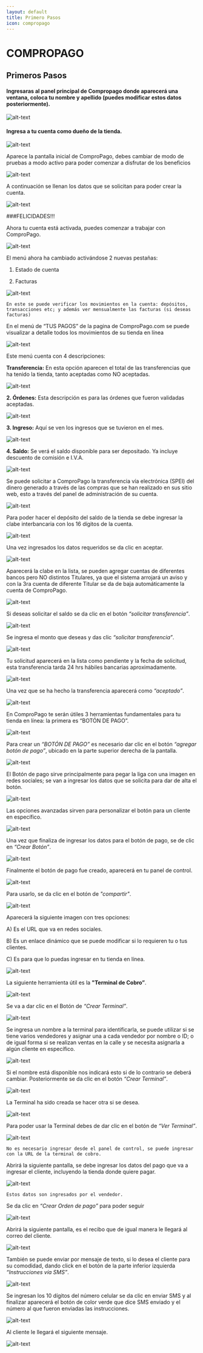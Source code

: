 ```yaml
---
layout: default
title: Primero Pasos
icon: compropago
---
```


# COMPROPAGO

## Primeros Pasos

#### Ingresaras al panel principal de Compropago donde aparecerá una ventana, coloca tu nombre y apellido (puedes modificar estos datos posteriormente).

![alt-text](https://github.com/compropago/docs-php-sdk/blob/gh-pages/assets/images/docs/docu/crearcuenta.png)

#### Ingresa a tu cuenta como dueño de la tienda.

![alt-text](https://github.com/compropago/docs-php-sdk/blob/gh-pages/assets/images/docs/docu/Inicioduenotienda.png)

Aparece la pantalla inicial de ComproPago, debes cambiar de modo de pruebas a modo activo para poder comenzar a disfrutar de los beneficios

![alt-text](https://github.com/compropago/docs-php-sdk/blob/gh-pages/assets/images/docs/docu/Pantallainicial.png)

A continuación se llenan los datos que se solicitan para poder crear la cuenta.

![alt-text](https://github.com/compropago/docs-php-sdk/blob/gh-pages/assets/images/docs/docu/Activacioncuenta.png)

###FELICIDADES!!!

Ahora tu cuenta está activada, puedes comenzar a trabajar con ComproPago.

![alt-text](https://github.com/compropago/docs-php-sdk/blob/gh-pages/assets/images/docs/docu/inicialcuentaactiva.png)

El menú ahora ha cambiado activándose 2 nuevas pestañas:

1. Estado de cuenta

2. Facturas

![alt-text](https://github.com/compropago/docs-php-sdk/blob/gh-pages/assets/images/docs/docu/nuevomenu.png)

```En este se puede verificar los movimientos en la cuenta: depósitos, transacciones etc; y además ver mensualmente las facturas (si deseas facturas)```

En el menú de “TUS PAGOS” de la pagina de ComproPago.com se puede visualizar a detalle todos los movimientos de su tienda en línea

![alt-text](https://github.com/compropago/docs-php-sdk/blob/gh-pages/assets/images/docs/docu/tuspagos.jpg)

Este menú cuenta con 4 descripciones:

**Transferencia:** En esta opción aparecen el total de las transferencias que ha tenido la tienda, tanto aceptadas como NO aceptadas.

![alt-text](https://github.com/compropago/docs-php-sdk/blob/gh-pages/assets/images/docs/docu/transferencias.jpg)

**2. Órdenes:** Esta descripción es para las órdenes que fueron validadas  aceptadas.

![alt-text](https://github.com/compropago/docs-php-sdk/blob/gh-pages/assets/images/docs/docu/Ordenes.jpg)

**3. Ingreso:** Aquí se ven los ingresos que se tuvieron en el mes.

![alt-text](https://github.com/compropago/docs-php-sdk/blob/gh-pages/assets/images/docs/docu/Ingreso.jpg)

**4. Saldo:** Se verá el saldo disponible para ser depositado. Ya incluye descuento de comisión e I.V.A.

![alt-text](https://github.com/compropago/docs-php-sdk/blob/gh-pages/assets/images/docs/docu/Saldo.jpg)

Se puede solicitar a ComproPago la transferencia vía electrónica (SPEI) del dinero generado a través de las compras que se han realizado en sus sitio web, esto a través del panel de administración de su cuenta.

![alt-text](https://github.com/compropago/docs-php-sdk/blob/gh-pages/assets/images/docs/docu/menutransferencias.jpg)

Para poder hacer el depósito del saldo de la tienda se debe ingresar la clabe interbancaria con los 16 dígitos de la cuenta.

![alt-text](https://github.com/compropago/docs-php-sdk/blob/gh-pages/assets/images/docs/docu/Ingresoclabeinban.jpg)

Una vez ingresados los datos requeridos se da clic en aceptar.

![alt-text](https://github.com/compropago/docs-php-sdk/blob/gh-pages/assets/images/docs/docu/Aceptar.jpg)

Aparecerá la clabe en la lista, se pueden agregar cuentas de diferentes bancos pero NO distintos Titulares, ya que el sistema arrojará un aviso y con la 3ra cuenta de diferente Titular se da de baja automáticamente la cuenta de ComproPago.

![alt-text](https://github.com/compropago/docs-php-sdk/blob/gh-pages/assets/images/docs/docu/cuentaclabe.jpg)

Si deseas solicitar el saldo se da clic en el botón *“solicitar transferencia”*.

![alt-text](https://github.com/compropago/docs-php-sdk/blob/gh-pages/assets/images/docs/docu/solicitudtransferencia.png)

Se ingresa el monto que deseas y das clic *“solicitar transferencia”*.

![alt-text](https://github.com/compropago/docs-php-sdk/blob/gh-pages/assets/images/docs/docu/Solicitatransfer.jpg)

Tu solicitud aparecerá en la lista como pendiente y la fecha de solicitud, esta transferencia tarda 24 hrs hábiles bancarias aproximadamente.

![alt-text](https://github.com/compropago/docs-php-sdk/blob/gh-pages/assets/images/docs/docu/pendiente.jpg)

Una vez que se ha hecho la transferencia aparecerá como *“aceptado”*.

![alt-text](https://github.com/compropago/docs-php-sdk/blob/gh-pages/assets/images/docs/docu/aceptado.jpg)

En ComproPago te serán útiles 3 herramientas fundamentales para tu tienda en línea: la primera es “BOTÓN DE PAGO”.

![alt-text](https://github.com/compropago/docs-php-sdk/blob/gh-pages/assets/images/docs/docu/botondepago.jpg)

Para crear un *“BOTÓN DE PAGO”* es necesario dar clic en el botón *“agregar botón de pago”*, ubicado en la parte superior derecha de la pantalla.

![alt-text](https://github.com/compropago/docs-php-sdk/blob/gh-pages/assets/images/docs/docu/crearboton.jpg)

El Botón de pago sirve principalmente para pegar la liga con una imagen en redes sociales; se van a ingresar los datos que se solicita para dar de alta el botón.

![alt-text](https://github.com/compropago/docs-php-sdk/blob/gh-pages/assets/images/docs/docu/datosboton.jpg)

Las opciones avanzadas sirven para personalizar el botón para un cliente en específico.

![alt-text](https://github.com/compropago/docs-php-sdk/blob/gh-pages/assets/images/docs/docu/opcionesavanzadas.jpg)

Una vez que finaliza de ingresar los datos para el botón de pago, se de clic en *“Crear Botón”*.

![alt-text](https://github.com/compropago/docs-php-sdk/blob/gh-pages/assets/images/docs/docu/botonfinalizado.jpg)

Finalmente el botón de pago fue creado, aparecerá en tu panel de control.

![alt-text](https://github.com/compropago/docs-php-sdk/blob/gh-pages/assets/images/docs/docu/botoncreado.jpg)

Para usarlo, se da clic en el botón de *"compartir"*.

![alt-text](https://github.com/compropago/docs-php-sdk/blob/gh-pages/assets/images/docs/docu/botoncompartir.jpg)

Aparecerá la siguiente imagen con tres opciones:

   A) Es el URL que va en redes sociales.

   B) Es un enlace dinámico que se puede modificar si lo requieren tu o tus clientes.

   C) Es para que lo puedas ingresar en tu tienda en línea.

![alt-text](https://github.com/compropago/docs-php-sdk/blob/gh-pages/assets/images/docs/docu/opcionesboton.jpg)

La siguiente herramienta útil es la **"Terminal de Cobro”**.

![alt-text](https://github.com/compropago/docs-php-sdk/blob/gh-pages/assets/images/docs/docu/terminaldecobro.jpg)

Se va a dar clic en el Botón de *“Crear Terminal”*.

![alt-text](https://github.com/compropago/docs-php-sdk/blob/gh-pages/assets/images/docs/docu/crearterminal.jpg)

Se ingresa un nombre a la terminal para identificarla, se puede utilizar si se tiene varios vendedores y asignar una a cada vendedor por nombre o ID; o de igual forma si se realizan ventas en la calle y se necesita asignarla a algún cliente en específico.

![alt-text](https://github.com/compropago/docs-php-sdk/blob/gh-pages/assets/images/docs/docu/nombreterminal.jpg)

Si el nombre está disponible nos indicará esto si de lo contrario se deberá cambiar. Posteriormente se da clic en el botón *“Crear Terminal”*.

![alt-text](https://github.com/compropago/docs-php-sdk/blob/gh-pages/assets/images/docs/docu/disponible.png)

La Terminal ha sido creada se hacer otra si se desea.

![alt-text](https://github.com/compropago/docs-php-sdk/blob/gh-pages/assets/images/docs/docu/terminalcreada.jpg)

Para poder usar la Terminal debes de dar clic en el botón de *“Ver Terminal”*.

![alt-text](https://github.com/compropago/docs-php-sdk/blob/gh-pages/assets/images/docs/docu/verterminal.jpg)

```No es necesario ingresar desde el panel de control, se puede ingresar con la URL de la terminal de cobro.```

Abrirá la siguiente pantalla, se debe ingresar los datos del pago que va a ingresar el cliente, incluyendo la tienda donde quiere pagar.

![alt-text](https://github.com/compropago/docs-php-sdk/blob/gh-pages/assets/images/docs/docu/datosterminal.jpg)

```Estos datos son ingresados por el vendedor.```

Se da clic en *“Crear Orden de pago”* para poder seguir

![alt-text](https://github.com/compropago/docs-php-sdk/blob/gh-pages/assets/images/docs/docu/crearordendepago.jpg)

Abrirá la siguiente pantalla, es el recibo que de igual manera le llegará al correo del cliente.

![alt-text](https://github.com/compropago/docs-php-sdk/blob/gh-pages/assets/images/docs/docu/recibodecobro.jpg)

También se puede enviar por mensaje de texto, si lo desea el cliente para su comodidad, dando click en el botón de la parte inferior izquierda *“Instrucciones vía SMS”*.

![alt-text](https://github.com/compropago/docs-php-sdk/blob/gh-pages/assets/images/docs/docu/instruccionesSMS.jpg)

Se ingresan los 10 dígitos del número celular se da clic en enviar SMS y al finalizar aparecerá el botón de color verde que dice SMS enviado y el número al que fueron enviadas las instrucciones.

![alt-text](https://github.com/compropago/docs-php-sdk/blob/gh-pages/assets/images/docs/docu/SMS.jpg)

Al cliente le llegará el siguiente mensaje.

![alt-text](https://github.com/compropago/docs-php-sdk/blob/gh-pages/assets/images/docs/docu/SMSPago.png)
